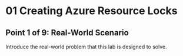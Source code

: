 # 01 Creating Azure Resource Locks

## Point 1 of 9: Real-World Scenario

Introduce the real-world problem that this lab is designed to solve.
